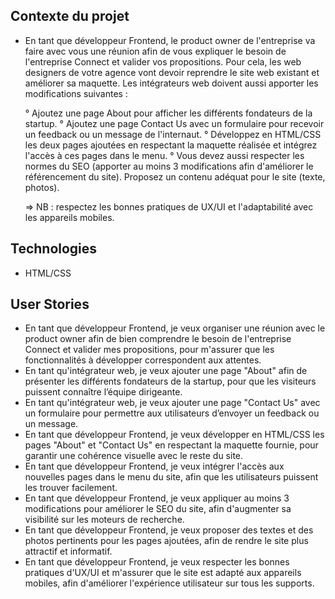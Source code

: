 ## Contexte du projet

  - En tant que développeur Frontend, le product owner de l'entreprise va faire avec vous une réunion afin de vous expliquer le besoin de l'entreprise Connect et valider vos propositions.
    Pour cela, les web designers de votre agence vont devoir reprendre le site web existant et améliorer sa maquette. Les intégrateurs web doivent aussi apporter les modifications suivantes :

    ° Ajoutez une page About pour afficher les différents fondateurs de la startup.
    ° Ajoutez une page Contact Us avec un formulaire pour recevoir un feedback ou un message de l'internaut.
    ° Développez en HTML/CSS les deux pages ajoutées en respectant la maquette réalisée et intégrez l'accès à ces pages dans le menu.
    ° Vous devez aussi respecter les normes du SEO (apporter au moins 3 modifications afin d'améliorer le référencement du site). Proposez un contenu adéquat pour le site (texte, photos).
      
      =>  NB : respectez les bonnes pratiques de UX/UI et l'adaptabilité avec les appareils mobiles.

## Technologies

  - HTML/CSS

## User Stories

  - En tant que développeur Frontend, je veux organiser une réunion avec le product owner afin de bien comprendre le besoin de l'entreprise Connect et valider mes propositions, pour m'assurer que les fonctionnalités à développer correspondent aux attentes.
  - En tant qu'intégrateur web, je veux ajouter une page "About" afin de présenter les différents fondateurs de la startup, pour que les visiteurs puissent connaître l’équipe dirigeante.
  - En tant qu'intégrateur web, je veux ajouter une page "Contact Us" avec un formulaire pour permettre aux utilisateurs d’envoyer un feedback ou un message.
  - En tant que développeur Frontend, je veux développer en HTML/CSS les pages "About" et "Contact Us" en respectant la maquette fournie, pour garantir une cohérence visuelle avec le reste du site.
  - En tant que développeur Frontend, je veux intégrer l'accès aux nouvelles pages dans le menu du site, afin que les utilisateurs puissent les trouver facilement.
  - En tant que développeur Frontend, je veux appliquer au moins 3 modifications pour améliorer le SEO du site, afin d'augmenter sa visibilité sur les moteurs de recherche.
  - En tant que développeur Frontend, je veux proposer des textes et des photos pertinents pour les pages ajoutées, afin de rendre le site plus attractif et informatif.
  - En tant que développeur Frontend, je veux respecter les bonnes pratiques d'UX/UI et m'assurer que le site est adapté aux appareils mobiles, afin d'améliorer l'expérience utilisateur sur tous les supports.